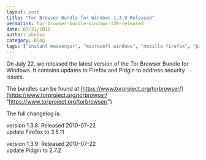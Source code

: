 ```yaml
---
layout: post
title: "Tor Browser Bundle for Windows 1.3.9 Released"
permalink: tor-browser-bundle-windows-139-released
date: 07/31/2010
author: phobos
category: blog
tags: ["instant messenger", "microsoft windows", "mozilla firefox", "pidgin", "tor browser bundle"]
---
```


On July 22, we released the latest version of the Tor Browser Bundle for Windows. It contains updates to Firefox and Pidgin to address security issues.

The bundles can be found at [https://www.torproject.org/torbrowser/](https://www.torproject.org/torbrowser/ "https://www.torproject.org/torbrowser/")

The full changelog is:

version 1.3.8: Released 2010-07-22  
 update Firefox to 3.5.11

version 1.3.9: Released 2010-07-22  
 update Pidgin to 2.7.2


